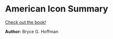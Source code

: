 # American Icon Summary

[Check out the book!](https://www.goodreads.com/book/show/15798589-american-icon)

**Author:** Bryce G. Hoffman
